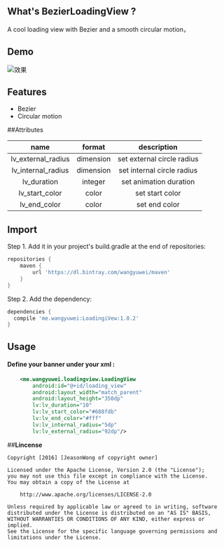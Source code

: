 ## What's BezierLoadingView ?
A cool loading view with Bezier and a smooth circular motion， 

## Demo
![效果](http://i4.buimg.com/cdd5a4a8f0233650.gif)

## Features
* Bezier
* Circular motion

##Attributes

|name|format|description|
|:---:|:---:|:---:|
| lv_external_radius | dimension |set external circle radius
| lv_internal_radius | dimension |set internal circle radius
| lv_duration | integer |set animation duration
| lv_start_color | color |set start color
| lv_end_color | color |set end color

## Import

Step 1. Add it in your project's build.gradle at the end of repositories:

```gradle
repositories {
    maven {
        url 'https://dl.bintray.com/wangyuwei/maven'
    }
}
```

Step 2. Add the dependency:

```gradle
dependencies {
  compile 'me.wangyuwei:LoadingiVew:1.0.2'
}
```

## Usage
#### Define your banner under your xml  :

```xml
    <me.wangyuwei.loadingview.LoadingView
        android:id="@+id/loading_view"
        android:layout_width="match_parent"
        android:layout_height="350dp"
        lv:lv_duration="10"
        lv:lv_start_color="#688fdb"
        lv:lv_end_color="#fff"
        lv:lv_internal_radius="5dp"
        lv:lv_external_radius="92dp"/>
```



##**Lincense**

```lincense
Copyright [2016] [JeasonWong of copyright owner]

Licensed under the Apache License, Version 2.0 (the "License");
you may not use this file except in compliance with the License.
You may obtain a copy of the License at

    http://www.apache.org/licenses/LICENSE-2.0

Unless required by applicable law or agreed to in writing, software
distributed under the License is distributed on an "AS IS" BASIS,
WITHOUT WARRANTIES OR CONDITIONS OF ANY KIND, either express or implied.
See the License for the specific language governing permissions and
limitations under the License.
```


